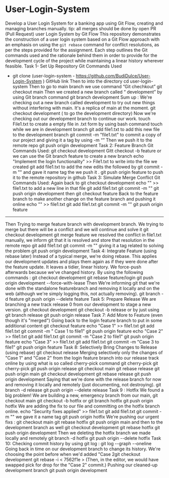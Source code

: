 # User-Login-System
Develop a User Login System for a banking app using Git Flow, creating and managing branches manually. tip: all merges should be done by open PR (Pull Request)
user Login System by Git Flow
This repository demonstrates the construction of a user login system based on a Git Flow approach with an emphasis on using the `git rebase` command for conflict resolutions, as per the steps provided for the assignment. Each step outlines the Git commands used and the rationale behind them in order to provide for the development cycle of the project while maintaining a linear history wherever feasible.
Task 1- Set Up Repository
Git Commands Used
- git clone (user-login-system - https://github.com/BudiDulce/User-Login-System ) GitHub link
Then to into the directory
cd user-login-system
Then to go to main branch we use command “Git chechkout”
git checkout main
Then we created a new branch called “ development” by using Git branch command
git branch development
Sum up :
We're checking out a new branch called development to try out new things without interfering with main. It's a replica of main at the moment.
git checkout development ( to go the development directory)
Now we're checking out our development branch to continue our work.
touch File1.txt to create a empty file in .txt form by using bash command touch
while we are in development branch
git add file1.txt to add this new file to the development branch
git commit -m "file1.txt" to commit a copy of our project and giving it a tag by using -m “”
Then we push it to the remote repo
git push origin development
Task 2: Feature Branch
Git Commands Used:
git checkout development
Gitt checkout -b feature or we can use the Git branch feature to create a new branch
echo "Implement the login functionality" >> File1.txt to write into the file we created
git add file1.txt to add the new edits the followed by
git commit -m "" and gave it name tag the we push it
.
git push origin feature to push it to the remote repository in github
Task 3: Simulate Merge Conflict
Git Commands Used:
Again back to git checkout development
echo "" >> file1.txt to add a new line in that file
git add file1.txt
git commit -m ""
git push origin development
then
git checkout feature
Back to the feature branch to make another change on the feature branch and pushing it online
echo "" >> file1.txt
git add file1.txt
git commit -m ""
git push origin feature
____________________________
Then Trying to merge feature branch with development branch. We trying to merge but there will be a conflict and we will continue and solve it
git checkout development
git merge feature
we resolved the conflict in file1.txt manually, we inform git that it is resolved and store that resolution in the remote repo
git add file1.txt
git commit -m "" giving it a tag related to solving the problem
git push origin development
Task 4: Integrate Feature (using rebase later) Instead of a typical merge, we're doing rebase. This applies our development updates and plays them again as if they were done after the feature update. It leaves a tidier, linear history. We force-push afterwards because we've changed history.
By using the following commands :
git checkout development
git rebase feature/login
git push origin development --force-with-lease
Then
We're informing git that we're done with the standalone featurebranch and removing it locally and on the web (although we're simply logging this, not actually removing).
git branch -d feature
git push origin --delete feature
Task 5: Prepare Release We are branching a new track release 0 from our development to stage a new version.
git checkout development
git checkout -b release or by just using git branch release
git push origin release
Task 7: Add More to Feature (even though it's "merged") Going back to the login feature branch to put in some additional content
git checkout feature
echo "Case 1" >> file1.txt
git add file1.txt
git commit -m " Case 1 to file1"
git push origin feature
echo "Case 2" >> file1.txt
git add file1.txt
git commit -m "Case 2 to file1"
git push origin feature
echo "Case 3" >> file1.txt
git add file1.txt
git commit -m "Case 3 to file1"
git push origin feature
Task 8: Selectively Bring Changes to Release (using rebase)
git checkout release
Merging selectively only the changes of "Case 1" and "Case 2" from the login feature branch into our release track online by using what is so called cherry-pick command
git cherry-pick <commit-id-for-Case-1>
git cherry-pick <commit-id-for-Case-2>
git push origin release
git checkout main
git rebase release
git push origin main
git checkout development
git rebase release
git push origin development
Saying that we're done with the release branch for now and removing it locally and remotely (just documenting, not destroying).
git branch -d release
git push origin --delete release
Task 9 : Hotfix
We found a big problem! We are building a new, emergency branch from our main,
git checkout main
git checkout -b hotfix or git branch hotfix
git push origin hotfix
We are adding the fix to our file and committing on the hotfix branch online.
echo "Security fixes applied" >> file1.txt
git add file1.txt
git commit -m "" we gave it a name tag
git push origin hotfix
We're pushing our urgent fixs :
git checkout main
git rebase hotfix
git push origin main
and then to the development branch as well
git checkout development
git rebase hotfix
git push origin development
Then we deleting the hotfix branch we made locally and remotely
git branch -d hotfix
git push origin --delete hotfix
Task 10:
Checking commit history by using git log :
git log --graph --oneline
Going back in time on our development branch to change its history. We're choosing the point before when we'd added "Case 2git checkout development
git rebase -i < 7562f1e >
(Then, in the editor, we would have swapped pick for drop for the "Case 2" commit.)
Pushing our cleaned-up development branch
git push origin development
